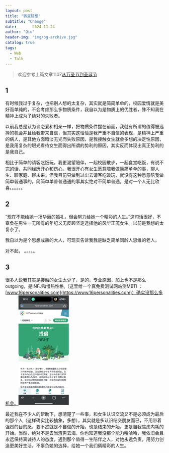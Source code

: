 ```yaml
---
layout: post
title: "转变随想"
subtitle: "Change"
date:       2024-11-24 
author: "Qiu"
header-img: "img/bg-archive.jpg"
catalog: true
tags:
  - Web
  - Talk
---
```


> 欢迎参考上篇文章1107[从万圣节到圣诞节](https://blog.057111.xyz/2024/11/07/Christmas/)

## 1
有时候我过于复杂，也把别人想的太复杂，其实就是简简单单的，校园爱情就是美好而单纯的，不会考虑那么多物质条件，我自以为是物质上的优胜者，殊不知我在精神上成为了绝对的失败者。

以前我总是认为谈恋爱和相亲一样，把物质条件摆在前面，我就有所谓的值得被选择的机会并且给我带来自信，但其实这恰恰是我严重不自信的表现，是精神上严重的病人，是其他方面暗淡无光而失败原因，是我接触女生就会多想的决定性原因，是我用复杂的眼光看待女生而得出所谓的势利的原因，其实反而体现出真正势利的是我自己。

相比于简单的请客吃饭玩，我更渴望陪伴，一起校园散步，一起食堂吃饭，有说不完的话，共同经历开心和伤心。我很开心有女生愿意陪我做简简单单的事，聊人生、聊家庭、聊未来。但我目前只做到过出去请客吃饭玩，就没有这种愿意陪我做简单普通事的，简简单单普普通通的事其实绝对不简单普通，是对一个人无比欣喜。。。。。。

## 2
“现在不能给她一场华丽的婚礼，但会努力给她一个精彩的人生。”这句话很好，不辜负在男生一无所有的年纪义无反顾坚定选择他的风华正茂女生。以前是我想的太复杂了。

我自以为是个思想成熟的大人，可现实告诉我我是缺乏简单同龄人思维的老人。

对不起，    。。。。。

## 3
很多人说我其实是接触的女生太少了，是的，专业原因，加上也不是那么outgoing，是INFJ和慢热性格,（这里给一个真免费测试网站测MBTI ：  [www.16personalities.com](https://www.16personalities.com)）确实没那么多机会。<img class="shadow" src="/img/20241124/MBTI.jpg" width="160">

最近我在不少人的帮助下，想清楚了一些事，和女生认识交流又不是必须成为最后的那个人（这样确实比较抽象，多想），其实就是多认识结交朋友而已，不用带着强烈的目的感，要不然就是不自信的开始，也是结束的开始，更是自我焦虑内耗的开始。当然，绝对不是去当渣男去海，你也知道我没那个能力哈哈哈，我依旧会且永远保持真诚待人的态度，遇到那个值得一生陪伴之人，对她永远负责，用努力创造更美好生活，不辜负她的选择，给她一个我们俩精彩的人生。


